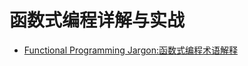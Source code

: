 # 函数式编程详解与实战

- [Functional Programming Jargon:函数式编程术语解释](https://github.com/wxyyxc1992/Coder-Essentials/blob/master/ProgrammingParadigm/FunctionalProgramming/functional-programming-jargon-by-javascript.md)